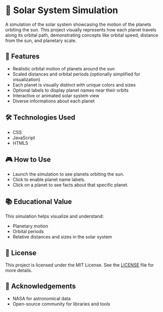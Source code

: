 # 🌌 Solar System Simulation 

A simulation of the solar system showcasing the motion of the planets orbiting the sun. This project visually represents how each planet travels along its orbital path, demonstrating concepts like orbital speed, distance from the sun, and planetary scale.

## 🚀 Features

- Realistic orbital motion of planets around the sun  
- Scaled distances and orbital periods (optionally simplified for visualization)  
- Each planet is visually distinct with unique colors and sizes  
- Optional labels to display planet names near their orbits  
- Interactive or animated solar system view
- Diverse informations about each planet

## 🛠️ Technologies Used

- CSS
- JavaScript
- HTML5   

## 🎮 How to Use

- Launch the simulation to see planets orbiting the sun.
- Click to enable planet name labels.
- Click on a planet to see facts about that specific planet.

## 📚 Educational Value

This simulation helps visualize and understand:

- Planetary motion  
- Orbital periods  
- Relative distances and sizes in the solar system

## 📄 License

This project is licensed under the MIT License. See the [LICENSE](LICENSE) file for more details.

## 🙌 Acknowledgements

- NASA for astronomical data  
- Open-source community for libraries and tools
